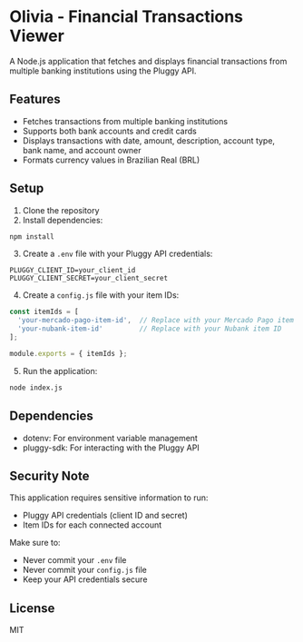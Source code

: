 # Olivia - Financial Transactions Viewer

A Node.js application that fetches and displays financial transactions from multiple banking institutions using the Pluggy API.

## Features

- Fetches transactions from multiple banking institutions
- Supports both bank accounts and credit cards
- Displays transactions with date, amount, description, account type, bank name, and account owner
- Formats currency values in Brazilian Real (BRL)

## Setup

1. Clone the repository
2. Install dependencies:
```bash
npm install
```

3. Create a `.env` file with your Pluggy API credentials:
```
PLUGGY_CLIENT_ID=your_client_id
PLUGGY_CLIENT_SECRET=your_client_secret
```

4. Create a `config.js` file with your item IDs:
```javascript
const itemIds = [
  'your-mercado-pago-item-id',  // Replace with your Mercado Pago item ID
  'your-nubank-item-id'         // Replace with your Nubank item ID
];

module.exports = { itemIds };
```

5. Run the application:
```bash
node index.js
```

## Dependencies

- dotenv: For environment variable management
- pluggy-sdk: For interacting with the Pluggy API

## Security Note

This application requires sensitive information to run:
- Pluggy API credentials (client ID and secret)
- Item IDs for each connected account

Make sure to:
- Never commit your `.env` file
- Never commit your `config.js` file
- Keep your API credentials secure

## License

MIT 